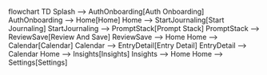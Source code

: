 flowchart TD
Splash --> AuthOnboarding[Auth Onboarding]
AuthOnboarding --> Home[Home]
Home --> StartJournaling[Start Journaling]
StartJournaling --> PromptStack[Prompt Stack]
PromptStack --> ReviewSave[Review And Save]
ReviewSave --> Home
Home --> Calendar[Calendar]
Calendar --> EntryDetail[Entry Detail]
EntryDetail --> Calendar
Home --> Insights[Insights]
Insights --> Home
Home --> Settings[Settings]